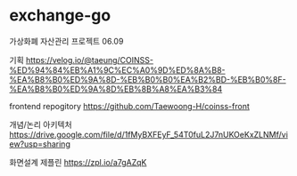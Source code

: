 # exchange-go
가상화폐 자산관리 프로젝트 06.09

기획
https://velog.io/@taeung/COINSS-%ED%94%84%EB%A1%9C%EC%A0%9D%ED%8A%B8-%EA%B8%B0%ED%9A%8D-%EB%B0%B0%EA%B2%BD-%EB%B0%8F-%EA%B8%B0%ED%9A%8D%EB%8B%A8%EA%B3%84 

frontend repogitory
https://github.com/Taewoong-H/coinss-front

개념/논리 아키텍처
https://drive.google.com/file/d/1fMyBXFEyF_54T0fuL2J7nUKOeKxZLNMf/view?usp=sharing

화면설계 제플린
https://zpl.io/a7gAZqK
